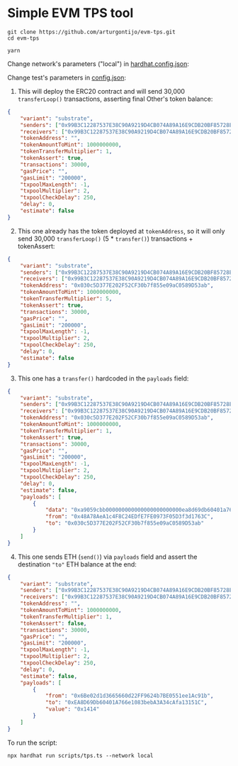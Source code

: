 # Simple EVM TPS tool

```shell
git clone https://github.com/arturgontijo/evm-tps.git
cd evm-tps

yarn
```

Change network's parameters ("local") in [hardhat.config.json](hardhat.config.ts):

Change test's parameters in [config.json](config.json):

1. This will deploy the ERC20 contract and will send 30,000 `transferLoop()` transactions, asserting final Other's token balance:
```json
{
    "variant": "substrate",
    "senders": ["0x99B3C12287537E38C90A9219D4CB074A89A16E9CDB20BF85728EBD97C343E000"],
    "receivers": ["0x99B3C12287537E38C90A9219D4CB074A89A16E9CDB20BF85728EBD97C343E005"],
    "tokenAddress": "",
    "tokenAmountToMint": 1000000000,
    "tokenTransferMultiplier": 1,
    "tokenAssert": true,
    "transactions": 30000,
    "gasPrice": "",
    "gasLimit": "200000",
    "txpoolMaxLength": -1,
    "txpoolMultiplier": 2,
    "txpoolCheckDelay": 250,
    "delay": 0,
    "estimate": false
}
```

2. This one already has the token deployed at `tokenAddress`, so it will only send 30,000 `transferLoop()` (5 * `transfer()`) transactions + tokenAssert:
```json
{
    "variant": "substrate",
    "senders": ["0x99B3C12287537E38C90A9219D4CB074A89A16E9CDB20BF85728EBD97C343E000"],
    "receivers": ["0x99B3C12287537E38C90A9219D4CB074A89A16E9CDB20BF85728EBD97C343E005"],
    "tokenAddress": "0x030c5D377E202F52CF30b7f855e09aC0589D53ab",
    "tokenAmountToMint": 1000000000,
    "tokenTransferMultiplier": 5,
    "tokenAssert": true,
    "transactions": 30000,
    "gasPrice": "",
    "gasLimit": "200000",
    "txpoolMaxLength": -1,
    "txpoolMultiplier": 2,
    "txpoolCheckDelay": 250,
    "delay": 0,
    "estimate": false
}
```


3. This one has a `transfer()` hardcoded in the `payloads` field:
```json
{
    "variant": "substrate",
    "senders": ["0x99B3C12287537E38C90A9219D4CB074A89A16E9CDB20BF85728EBD97C343E000"],
    "receivers": ["0x99B3C12287537E38C90A9219D4CB074A89A16E9CDB20BF85728EBD97C343E005"],
    "tokenAddress": "0x030c5D377E202F52CF30b7f855e09aC0589D53ab",
    "tokenAmountToMint": 1000000000,
    "tokenTransferMultiplier": 1,
    "tokenAssert": true,
    "transactions": 30000,
    "gasPrice": "",
    "gasLimit": "200000",
    "txpoolMaxLength": -1,
    "txpoolMultiplier": 2,
    "txpoolCheckDelay": 250,
    "delay": 0,
    "estimate": false,
    "payloads": [
        {
            "data": "0xa9059cbb000000000000000000000000ea8d69db60401a766e1083beba3a34cafa13151c0000000000000000000000000000000000000000000000000000000000000001",
            "from": "0x48A78AeA1c4F8C24EDfE7FE0973F05D3f3d1763C",
            "to": "0x030c5D377E202F52CF30b7f855e09aC0589D53ab"
        }
    ]
}
```

4. This one sends ETH (`send()`) via `payloads` field and assert the destination `"to"` ETH balance at the end:
```json
{
    "variant": "substrate",
    "senders": ["0x99B3C12287537E38C90A9219D4CB074A89A16E9CDB20BF85728EBD97C343E342"],
    "receivers": ["0x99B3C12287537E38C90A9219D4CB074A89A16E9CDB20BF85728EBD97C343E005"],
    "tokenAddress": "",
    "tokenAmountToMint": 1000000000,
    "tokenTransferMultiplier": 1,
    "tokenAssert": false,
    "transactions": 30000,
    "gasPrice": "",
    "gasLimit": "200000",
    "txpoolMaxLength": -1,
    "txpoolMultiplier": 2,
    "txpoolCheckDelay": 250,
    "delay": 0,
    "estimate": false,
    "payloads": [
        {
            "from": "0x6Be02d1d3665660d22FF9624b7BE0551ee1Ac91b",
            "to": "0xEA8D69Db60401A766e1083bebA3A34cAfa13151C",
            "value": "0x1414"
        }
    ]
}
```

To run the script:

```shell
npx hardhat run scripts/tps.ts --network local
```
